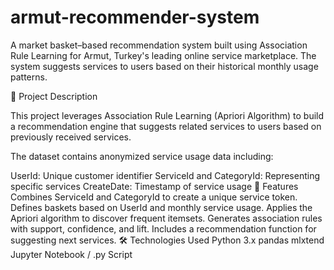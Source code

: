 # armut-recommender-system
A market basket–based recommendation system built using Association Rule Learning for Armut, Turkey's leading online service marketplace. The system suggests services to users based on their historical monthly usage patterns.

🧠 Project Description

This project leverages Association Rule Learning (Apriori Algorithm) to build a recommendation engine that suggests related services to users based on previously received services.

The dataset contains anonymized service usage data including:

UserId: Unique customer identifier
ServiceId and CategoryId: Representing specific services
CreateDate: Timestamp of service usage
🚀 Features
Combines ServiceId and CategoryId to create a unique service token.
Defines baskets based on UserId and monthly service usage.
Applies the Apriori algorithm to discover frequent itemsets.
Generates association rules with support, confidence, and lift.
Includes a recommendation function for suggesting next services.
🛠️ Technologies Used
Python 3.x
pandas
mlxtend
Jupyter Notebook / .py Script
